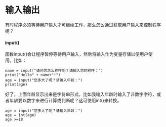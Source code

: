# 输入输出

有时程序必须等待用户输入才可继续工作，那么怎么通过获取用户输入来控制程序呢？

#### input()

函数input()会让程序暂停等待用户输入，然后将输入作为变量存储以便用户使用。比如：

```
name = input("请问您怎么称呼呢？请输入您的称呼：")
print("Hello" + name+"!")
age = input("您多大了呢？请输入年龄：")
print(age)
```

好了，上面年龄显示出来是字符串形式，比如我输入年龄时输入了非数字字符，或者年龄要以数字来进行计算或判断呢？这可使用int()来转换。

```
age = input("您多大了呢？请输入年龄：")
age = int(age)
age >=18
```

